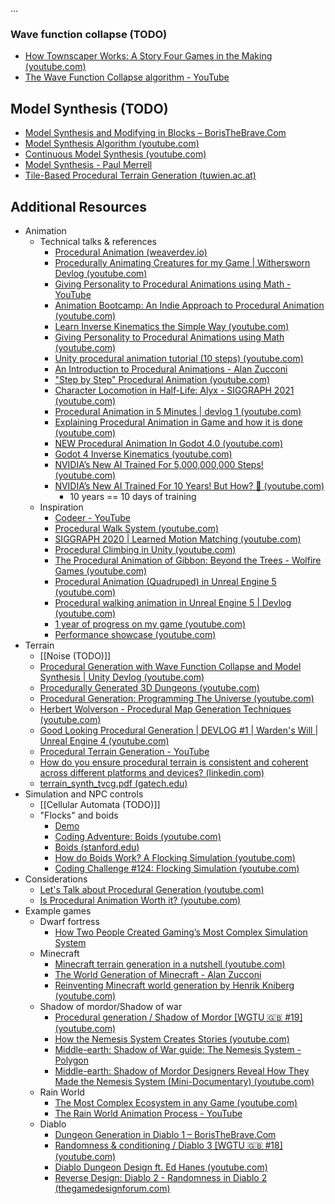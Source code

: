 ...

### Wave function collapse (TODO)
- [How Townscaper Works: A Story Four Games in the Making (youtube.com)](https://www.youtube.com/watch?v=_1fvJ5sHh6A)
- [The Wave Function Collapse algorithm - YouTube](https://www.youtube.com/watch?v=qRtrj6Pua2A)


## Model Synthesis (TODO)

- [Model Synthesis and Modifying in Blocks – BorisTheBrave.Com](https://www.boristhebrave.com/2021/10/26/model-synthesis-and-modifying-in-blocks/)
- [Model Synthesis Algorithm (youtube.com)](https://www.youtube.com/watch?v=A2ODauA1a0M)
- [Continuous Model Synthesis (youtube.com)](https://www.youtube.com/watch?v=ndancJdiFVw)
- [Model Synthesis - Paul Merrell](https://paulmerrell.org/model-synthesis/)
- [Tile-Based Procedural Terrain Generation (tuwien.ac.at)](https://www.cg.tuwien.ac.at/research/publications/2019/scholz_2017_bac/scholz_2017_bac-thesis.pdf)

## Additional Resources
- Animation
	- Technical talks & references
		- [Procedural Animation (weaverdev.io)](https://weaverdev.io/projects/bonehead-procedural-animation/)
		- [Procedurally Animating Creatures for my Game | Withersworn Devlog (youtube.com)](https://www.youtube.com/watch?v=I7BRv5wjeZg)
		- [Giving Personality to Procedural Animations using Math - YouTube](https://www.youtube.com/watch?v=KPoeNZZ6H4s)
		- [Animation Bootcamp: An Indie Approach to Procedural Animation (youtube.com)](https://www.youtube.com/watch?v=LNidsMesxSE)
		- [Learn Inverse Kinematics the Simple Way (youtube.com)](https://www.youtube.com/watch?v=wgpgNLEEpeY)
		- [Giving Personality to Procedural Animations using Math (youtube.com)](https://www.youtube.com/watch?v=KPoeNZZ6H4s)
		- [Unity procedural animation tutorial (10 steps) (youtube.com)](https://www.youtube.com/watch?v=e6Gjhr1IP6w)
		- [An Introduction to Procedural Animations - Alan Zucconi](https://www.alanzucconi.com/2017/04/17/procedural-animations/)
		- ["Step by Step" Procedural Animation (youtube.com)](https://www.youtube.com/watch?v=vKiqs_h1WXM)
		- [Character Locomotion in Half-Life: Alyx - SIGGRAPH 2021 (youtube.com)](https://www.youtube.com/watch?v=RCu-NzH4zrs)
		- [Procedural Animation in 5 Minutes | devlog 1 (youtube.com)](https://www.youtube.com/watch?v=PcpkBzcRdSU)
		- [Explaining Procedural Animation in Game and how it is done (youtube.com)](https://www.youtube.com/watch?v=eYxdbSvI7YI)
		- [NEW Procedural Animation In Godot 4.0 (youtube.com)](https://www.youtube.com/watch?v=G_seJ2Yg1GA)
		- [Godot 4 Inverse Kinematics (youtube.com)](https://www.youtube.com/watch?v=xSP1pqGsWXo)
		- [NVIDIA’s New AI Trained For 5,000,000,000 Steps! (youtube.com)](https://www.youtube.com/watch?v=nAMSfmHuMOQ)
		- [NVIDIA’s New AI Trained For 10 Years! But How? 🤺 (youtube.com)](https://www.youtube.com/watch?v=1kV-rZZw50Q)
			- 10 years == 10 days of training
	- Inspiration
		- [Codeer - YouTube](https://www.youtube.com/@Codeer/videos)
		- [Procedural Walk System (youtube.com)](https://www.youtube.com/watch?v=MWgUnv4TFY4)
		- [SIGGRAPH 2020 | Learned Motion Matching (youtube.com)](https://www.youtube.com/watch?v=16CHDQK4W5k)
		- [Procedural Climbing in Unity (youtube.com)](https://www.youtube.com/watch?v=BzyxhuG7aaM)
		- [The Procedural Animation of Gibbon: Beyond the Trees - Wolfire Games (youtube.com)](https://www.youtube.com/watch?v=KCKdGlpsdlo)
		- [Procedural Animation (Quadruped) in Unreal Engine 5 (youtube.com)](https://www.youtube.com/watch?v=ExgCP27vJGc)
		- [Procedural walking animation in Unreal Engine 5 | Devlog (youtube.com)](https://www.youtube.com/watch?v=AEN2QbPPfw0)
		- [1 year of progress on my game (youtube.com)](https://www.youtube.com/watch?v=ClETeoWp7I8)
		- [Performance showcase (youtube.com)](https://www.youtube.com/watch?v=ivL20WQ9Pr8)
- Terrain
	- [[Noise (TODO)]]
	- [Procedural Generation with Wave Function Collapse and Model Synthesis | Unity Devlog (youtube.com)](https://www.youtube.com/watch?v=zIRTOgfsjl0)
	- [Procedurally Generated 3D Dungeons (youtube.com)](https://www.youtube.com/watch?v=rBY2Dzej03A)
	- [Procedural Generation: Programming The Universe (youtube.com)](https://www.youtube.com/watch?v=ZZY9YE7rZJw)
	- [Herbert Wolverson - Procedural Map Generation Techniques (youtube.com)](https://www.youtube.com/watch?v=TlLIOgWYVpI)
	- [Good Looking Procedural Generation | DEVLOG #1 | Warden's Will | Unreal Engine 4 (youtube.com)](https://www.youtube.com/watch?v=IYN1IiNduRI)
	- [Procedural Terrain Generation - YouTube](https://www.youtube.com/watch?v=bls9s1fJ9DE)
	- [How do you ensure procedural terrain is consistent and coherent across different platforms and devices? (linkedin.com)](https://www.linkedin.com/advice/0/how-do-you-ensure-procedural-terrain-consistent-coherent)
	- [terrain_synth_tvcg.pdf (gatech.edu)](https://faculty.cc.gatech.edu/~turk/my_papers/terrain_synth_tvcg.pdf)
- Simulation and NPC controls
	- [[Cellular Automata (TODO)]]
	- "Flocks" and boids
		- [Demo](https://eater.net/boids)
		- [Coding Adventure: Boids (youtube.com)](https://www.youtube.com/watch?v=bqtqltqcQhw)
		- [Boids (stanford.edu)](https://cs.stanford.edu/people/eroberts/courses/soco/projects/2008-09/modeling-natural-systems/boids.html)
		- [How do Boids Work? A Flocking Simulation (youtube.com)](https://www.youtube.com/watch?v=QbUPfMXXQIY)
		- [Coding Challenge #124: Flocking Simulation (youtube.com)](https://www.youtube.com/watch?v=mhjuuHl6qHM)
- Considerations
	- [Let's Talk about Procedural Generation (youtube.com)](https://www.youtube.com/watch?v=x2pJcP8_5TI)
	- [Is Procedural Animation Worth it? (youtube.com)](https://www.youtube.com/watch?v=H70kLqA7LaU)
- Example games
	- Dwarf fortress
		- [How Two People Created Gaming’s Most Complex Simulation System](https://www.youtube.com/watch?v=1ieGQ_YddX0)
	- Minecraft
		- [Minecraft terrain generation in a nutshell (youtube.com)](https://www.youtube.com/watch?v=CSa5O6knuwI)
		- [The World Generation of Minecraft - Alan Zucconi](https://www.alanzucconi.com/2022/06/05/minecraft-world-generation/)
		- [Reinventing Minecraft world generation by Henrik Kniberg (youtube.com)](https://www.youtube.com/watch?v=ob3VwY4JyzE)
	- Shadow of mordor/Shadow of war
		- [Procedural generation / Shadow of Mordor [WGTU 🇬🇧 #19] (youtube.com)](https://www.youtube.com/watch?v=92s338wswI0)
		- [How the Nemesis System Creates Stories (youtube.com)](https://www.youtube.com/watch?v=Lm_AzK27mZY)
		- [Middle-earth: Shadow of War guide: The Nemesis System - Polygon](https://www.polygon.com/middle-earth-shadow-of-war-guide/2017/10/9/16439610/the-nemesis-system-and-you)
		- [Middle-earth: Shadow of Mordor Designers Reveal How They Made the Nemesis System (Mini-Documentary) (youtube.com)](https://www.youtube.com/watch?v=WS4ofqYWBs8)
	- Rain World
		- [The Most Complex Ecosystem in any Game (youtube.com)](https://www.youtube.com/watch?v=GMx8OsTDHfM)
		- [The Rain World Animation Process - YouTube](https://www.youtube.com/watch?v=sVntwsrjNe4)
	- Diablo
		- [Dungeon Generation in Diablo 1 – BorisTheBrave.Com](https://www.boristhebrave.com/2019/07/14/dungeon-generation-in-diablo-1/)
		- [Randomness & conditioning / Diablo 3 [WGTU 🇬🇧 #18] (youtube.com)](https://www.youtube.com/watch?v=Bcbn_itWR-Q)
		- [Diablo Dungeon Design ft. Ed Hanes (youtube.com)](https://www.youtube.com/watch?v=tUFvhDOPA_w)
		- [Reverse Design: Diablo 2 - Randomness in Diablo 2 (thegamedesignforum.com)](https://thegamedesignforum.com/features/RD_D2_5.html)
